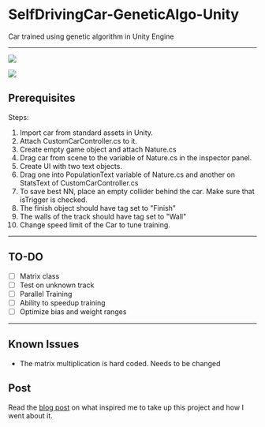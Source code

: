 # SelfDrivingCar-GeneticAlgo-Unity
Car trained using genetic algorithm in Unity Engine

---

![](game.gif)

![](scene.gif)

## Prerequisites
Steps:

1. Import car from standard assets in Unity.
2. Attach CustomCarController.cs to it.
3. Create empty game object and attach Nature.cs
4. Drag car from scene to the variable of Nature.cs in the inspector panel.
5. Create UI with two text objects.
6. Drag one into PopulationText variable of Nature.cs and another on StatsText of CustomCarController.cs
7. To save best NN, place an empty collider behind the car. Make sure that isTrigger is checked.
8. The finish object should have tag set to "Finish"
9. The walls of the track should have tag set to "Wall"
10. Change speed limit of the Car to tune training.

---

## TO-DO
- [ ] Matrix class
- [ ] Test on unknown track
- [ ] Parallel Training
- [ ] Ability to speedup training
- [ ] Optimize bias and weight ranges

---

## Known Issues
- The matrix multiplication is hard coded. Needs to be changed

## Post
Read the [blog post](https://ashwinvaidya.com/blog/posts/self-driving-car-using-genetic-algorithm-in-unity) on what inspired me to take up this project and how I went about it.
